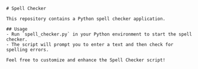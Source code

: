 
    # Spell Checker

    This repository contains a Python spell checker application.

    ## Usage
    - Run `spell_checker.py` in your Python environment to start the spell checker.
    - The script will prompt you to enter a text and then check for spelling errors.

    Feel free to customize and enhance the Spell Checker script!
    